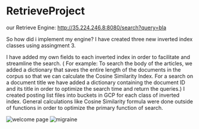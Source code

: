 

# RetrieveProject
our Retrieve Engine: http://35.224.246.8:8080/search?query=bla


So how did i implement my engine?
I have created three new inverted index classes using assingment 3.

I have added my own fields to each inverted index in order to facilitate and streamline the search.
( For example: To search the body of the articles, we added a dictionary that saves the entire length of the documents in the corpus so that we can calculate the Cosine Similarity Index. For a search on a document title we have added a dictionary containing the document ID and its title in order to optimize the search time and return the queries.)
I created posting list files into buckets in GCP for each class of inverted index.
General calculations like Cosine Similarity formula were done outside of functions in order to optimize the primary function of search.

![welcome page](https://user-images.githubusercontent.com/82223056/148789041-a2eeb167-5317-41bd-b27e-73d0a067930e.jpg)
![migraine](https://user-images.githubusercontent.com/82223056/148814641-73a14cf7-fe17-4a1d-be7a-e075f6137d83.jpg)
